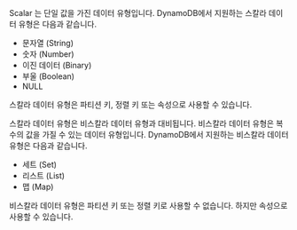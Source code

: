 
Scalar 는 단일 값을 가진 데이터 유형입니다. DynamoDB에서 지원하는 스칼라 데이터 유형은 다음과 같습니다.

- 문자열 (String)
- 숫자 (Number)
- 이진 데이터 (Binary)
- 부울 (Boolean)
- NULL

스칼라 데이터 유형은 파티션 키, 정렬 키 또는 속성으로 사용할 수 있습니다.

스칼라 데이터 유형은 비스칼라 데이터 유형과 대비됩니다. 비스칼라 데이터 유형은 복수의 값을 가질 수 있는 데이터 유형입니다. DynamoDB에서 지원하는 비스칼라 데이터 유형은 다음과 같습니다.

- 세트 (Set)
- 리스트 (List)
- 맵 (Map)

비스칼라 데이터 유형은 파티션 키 또는 정렬 키로 사용할 수 없습니다. 하지만 속성으로 사용할 수 있습니다.